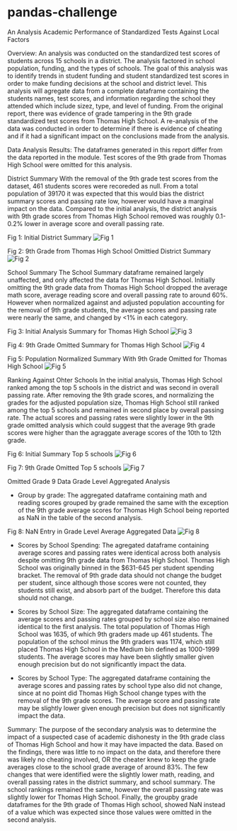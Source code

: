 # pandas-challenge
An Analysis Academic Performance of Standardized Tests Against Local Factors

Overview:
An analysis was conducted on the standardized test scores of students across 15 schools in a district.  The analysis factored in school population, funding, and the types of schools. The goal of this analysis was to identify trends in student funding and student standardized test scores in order to make funding decisions at the school and district level. This analysis will agregate data from a complete dataframe containing the students names, test scores, and information regarding the school they attended which include sizez, type, and level of funding. From the original report, there was evidence of grade tampering in the 9th grade standardized test scores from Thomas High School.  A re-analysis of the data was conducted in order to determine if there is evidence of cheating and if it had a significant impact on the conclusions made from the analysis.

Data Analysis Results:
The dataframes generated in this report differ from the data reported in the module.  Test scores of the 9th grade from Thomas High School were omitted for this analysis.

District Summary
With the removal of the 9th grade test scores from the dataset, 461 students scores were recoreded as null.  From a total population of 39170 it was expected that this would bias the district summary scores and passing rate low, however would have a marginal impact on the data.  Compared to the initial analysis, the district analysis with 9th grade scores from Thomas High School removed was roughly 0.1-0.2% lower in average score and overall passing rate.

Fig 1: Initial District Summary
![Fig 1](https://user-images.githubusercontent.com/108313294/181306302-e9926ca5-d0d0-4b43-bc5b-44e4e3b56fa9.png)

Fig 2: 9th Grade from Thomas High School Omittied District Summary
![Fig 2](https://user-images.githubusercontent.com/108313294/181306301-45ecb0e8-0fb5-4cb2-b39d-ded84ff3b14b.png)

School Summary 
The School Summary dataframe remained largely unaffected, and only affected the data for Thomas High School.  Initially omitting the 9th grade data from Thomas High School dropped the average math score, average reading score and overall passing rate to around 60%.  However when normalized against and adjusted population accounting for the removal of 9th grade students, the average scores and passing rate were nearly the same, and changed by <1% in each category.

Fig 3: Initial Analysis Summary for Thomas High School
![Fig 3](https://user-images.githubusercontent.com/108313294/181306334-d93336f9-4446-4aa9-87a3-a7421c772bf4.png)

Fig 4: 9th Grade Omitted Summary for Thomas High School
![Fig 4](https://user-images.githubusercontent.com/108313294/181306348-26f9084c-3f70-47a6-813d-d2cd6b46d59a.png)

Fig 5: Population Normalized Summary With 9th Grade Omitted for Thomas High School
![Fig 5](https://user-images.githubusercontent.com/108313294/181306364-d8b5557a-bcb9-4917-9580-a8d4ada2f123.png)

Ranking Against Ohter Schools
In the initial analysis, Thomas High School ranked among the top 5 schools in the district and was second in overall passing rate.  After removing the 9th grade scores, and normalizing the grades for the adjusted population size, Thomas High School still ranked among the top 5 schools and remained in second place by overall passing rate.  The actual scores and passing rates were slightly lower in the 9th grade omitted analysis which could suggest that the average 9th grade scores were higher than the agraggate average scores of the 10th to 12th grade.

Fig 6: Initial Summary Top 5 schools
![Fig 6](https://user-images.githubusercontent.com/108313294/181306389-0cbaf11e-6517-467d-85d1-bb201adee30f.png)

Fig 7: 9th Grade Omitted Top 5 schools
![Fig 7](https://user-images.githubusercontent.com/108313294/181306400-209d019a-1083-4f68-931f-1ed1901b0fdd.png)

Omitted Grade 9 Data Grade Level Aggregated Analysis

  * Group by grade: The aggregated dataframe containing math and reading scores grouped by grade remained the same with the exception of the 9th grade average scores for Thomas High School being reported as NaN in the table of the second analysis.

Fig 8: NaN Entry in Grade Level Average Aggregated Data
![Fig 8](https://user-images.githubusercontent.com/108313294/181306410-09e12f84-edf9-4425-a1d1-9b378f877304.png)

 * Scores by School Spending: The agregated dataframe containing average scores and passing rates were identical across both analysis despite omitting 9th grade data from Thomas High School.  Thomas High School was originally binned in the $631-645 per student spending bracket.  The removal of 9th grade data should not change the budget per student, since although those scores were not counted, they students still exist, and absorb part of the budget.  Therefore this data should not change.
 
 * Scores by School Size: The aggregated dataframe containing the average scores and passing rates grouped by school size also remained identical to the first analysis.  The total population of Thomas High School was 1635, of which 9th graders made up 461 students.  The population of the school minus the 9th graders was 1174, which still placed Thomas High School in the Medium bin defined as 1000-1999 students. The average scores may have been slightly smaller given enough precision but do not significantly impact the data.

* Scores by School Type: The aggregated dataframe containing the average scores and passing rates by school type also did not change, since at no point did Thomas High School change types with the removal of the 9th grade scores. The average score and passing rate may be slightly lower given enough precision but does not significantly impact the data.

Summary:
The purpose of the secondary analysis was to determine the impact of a suspected case of academic dishonesty in the 9th grade class of Thomas High School and how it may have impacted the data.  Based on the findings, there was little to no impact on the data, and therefore there was likely no cheating involved, OR the cheater knew to keep the grade averages close to the school grade average of around 83%.  The few changes that were identified were the slightly lower math, reading, and overall passing rates in the district summary, and school summary. The school rankings remained the same, however the overall passing rate was slightly lower for Thomas High School. Finally, the groupby grade dataframes for the 9th grade of Thomas High school, showed NaN instead of a value which was expected since those values were omitted in the second analysis.
